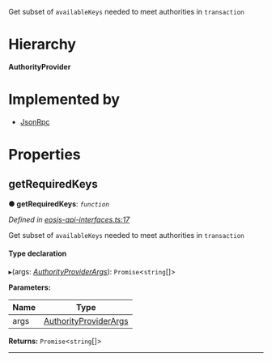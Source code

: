 

Get subset of `availableKeys` needed to meet authorities in `transaction`

# Hierarchy

**AuthorityProvider**

# Implemented by

* [JsonRpc](../classes/json_rpc.jsonrpc.md)

# Properties

<a id="getrequiredkeys"></a>

##  getRequiredKeys

**● getRequiredKeys**: *`function`*

*Defined in [eosjs-api-interfaces.ts:17](https://github.com/EOSIO/eosjs/blob/a2c7836/src/eosjs-api-interfaces.ts#L17)*

Get subset of `availableKeys` needed to meet authorities in `transaction`

#### Type declaration
▸(args: *[AuthorityProviderArgs](_eosjs_api_interfaces_.authorityproviderargs.md)*): `Promise`<`string`[]>

**Parameters:**

| Name | Type |
| ------ | ------ |
| args | [AuthorityProviderArgs](_eosjs_api_interfaces_.authorityproviderargs.md) |

**Returns:** `Promise`<`string`[]>

___

